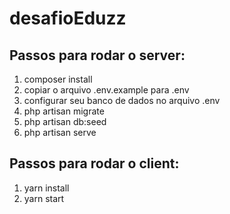 
# desafioEduzz

## Passos para rodar o server:

 1. composer install
 2. copiar o arquivo .env.example para .env
 3. configurar seu banco de dados no arquivo .env
 4. php artisan migrate
 5. php artisan db:seed
 6. php artisan serve


## Passos para rodar o client:

 1. yarn install
 2. yarn start
